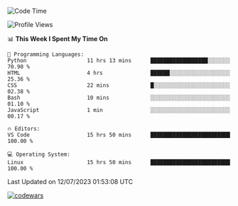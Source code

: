 <!--START_SECTION:waka-->
![Code Time](http://img.shields.io/badge/Code%20Time-233%20hrs%2017%20mins-blue)

![Profile Views](http://img.shields.io/badge/Profile%20Views-14-blue)

📊 **This Week I Spent My Time On** 

```text
💬 Programming Languages: 
Python                   11 hrs 13 mins      ██████████████████░░░░░░░   70.90 % 
HTML                     4 hrs               ██████░░░░░░░░░░░░░░░░░░░   25.36 % 
CSS                      22 mins             █░░░░░░░░░░░░░░░░░░░░░░░░   02.38 % 
Bash                     10 mins             ░░░░░░░░░░░░░░░░░░░░░░░░░   01.10 % 
JavaScript               1 min               ░░░░░░░░░░░░░░░░░░░░░░░░░   00.17 % 

🔥 Editors: 
VS Code                  15 hrs 50 mins      █████████████████████████   100.00 % 

💻 Operating System: 
Linux                    15 hrs 50 mins      █████████████████████████   100.00 % 
```


 Last Updated on 12/07/2023 01:53:08 UTC
<!--END_SECTION:waka-->
[![codewars](https://www.codewars.com/users/Delitel/badges/large)](https://www.codewars.com/users/Delitel)   
